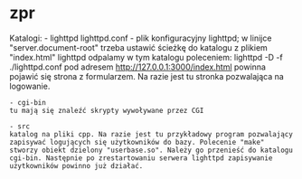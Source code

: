 zpr
===

Katalogi:
	- lighttpd 
	lighttpd.conf - plik konfiguracyjny lighttpd; w linijce "server.document-root" trzeba ustawić ścieżkę do katalogu z plikiem "index.html"
	lighttpd odpalamy w tym katalogu poleceniem: lighttpd -D -f ./lighttpd.conf
	pod adresem http://127.0.0.1:3000/index.html powinna pojawić się strona z formularzem. Na razie jest tu stronka pozwalająca na logowanie.

	- cgi-bin
	tu mają się znaleźć skrypty wywoływane przez CGI

	- src
	katalog na pliki cpp. Na razie jest tu przykładowy program pozwalający zapisywać logujących się użytkowników do bazy. Polecenie "make" stworzy obiekt dzielony "userbase.so". Należy go przenieść do katalogu cgi-bin. Następnie po zrestartowaniu serwera lighttpd zapisywanie użytkowników powinno już działać.
